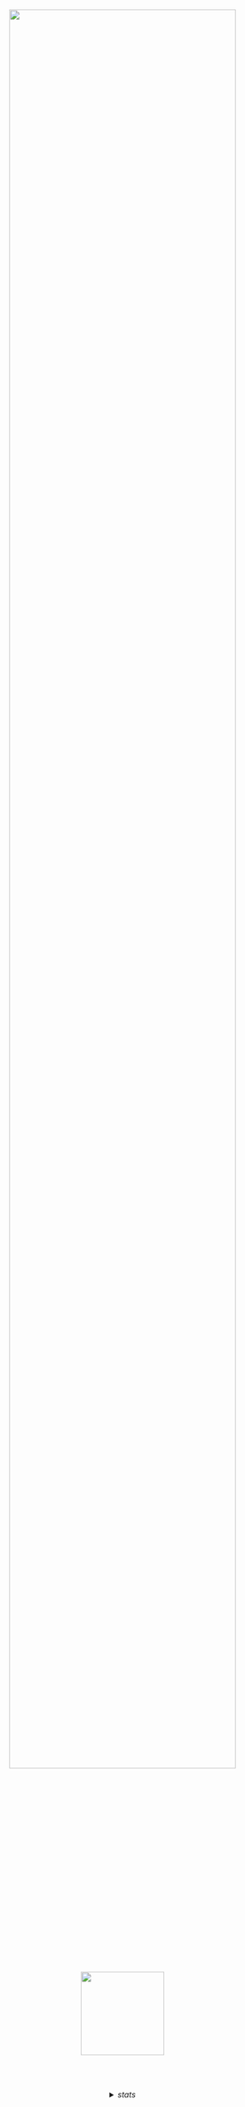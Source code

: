 <div align="center">

<br /><br /><br />

<img src="https://github.com/user-attachments/assets/8838927b-4184-4a21-897b-1e0dee7b5148"  width="90%" />

<br />

<a href="https://docs.google.com/document/d/1F56DLD5cfGlKVzTzlpU5TD-zoJlGTi2LhfMb9mejHe8/edit?usp=sharing"><img src="https://github.com/user-attachments/assets/1047bc5b-31e9-45d4-901b-247f70fd4ce4" width="150px" /></a>

<br /><br />

<details>
<summary><i>stats</i></summary>
<br/><br/>
<img src="https://pretty-profile.vercel.app/api/github-stats?username=Nighty3098&theme=solarized&fg=%233e3e3e&bg=%23dedede&hide_avatar=true&langs=false&show=stars,followers,following,issues,commits" width="90%" />
<br /><br />
<img src="https://pretty-profile.vercel.app/api/github-stats?username=Nighty3098&theme=solarized&fg=%233e3e3e&bg=%23dedede&langs=true" width="90%" />
<br/><br/>
</details>
</div>
